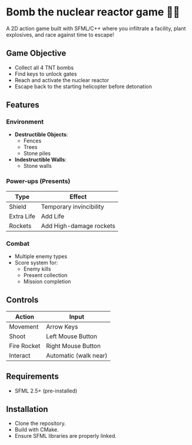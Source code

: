 # Bomb the nuclear reactor game 🚁💥

A 2D action game built with SFML/C++ where you infiltrate a facility, plant explosives, and race against time to escape!

## Game Objective
- Collect all 4 TNT bombs
- Find keys to unlock gates
- Reach and activate the nuclear reactor
- Escape back to the starting helicopter before detonation

## Features
### Environment
- **Destructible Objects**:
  - Fences
  - Trees 
  - Stone piles
- **Indestructible Walls**:
  - Stone walls

### Power-ups (Presents)
| Type      | Effect                          |
|-----------|---------------------------------|
| Shield    | Temporary invincibility         |
| Extra Life| Add Life                        |
| Rockets   | Add High-damage rockets         |

### Combat
- Multiple enemy types
- Score system for:
  - Enemy kills
  - Present collection
  - Mission completion

## Controls
| Action          | Input                   |
|-----------------|-------------------------|
| Movement        | Arrow Keys              |
| Shoot           | Left Mouse Button       |
| Fire Rocket     | Right Mouse Button      |
| Interact        | Automatic (walk near)   |

## Requirements
- SFML 2.5+ (pre-installed)


## Installation
- Clone the repository.
- Build with CMake.
- Ensure SFML libraries are properly linked.
